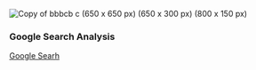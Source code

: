 
![Copy of bbbcb c (650 x 650 px) (650 x 300 px) (800 x 150 px)](https://github.com/user-attachments/assets/f22a0125-58a2-48de-803a-8bbc912df004)


### Google Search Analysis





[Google Searh](https://www.kaggle.com/code/maggieakarn/google-search-analysis)
